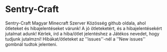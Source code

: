 # Sentry-Craft
Sentry-Craft Magyar Minecraft Szerver Közösség github oldala, ahol ötleteket és hibajelentéseket várunk! A jó ötleteketért, és a hibajelentésekért jutalmat adunk!
Kérlek, írd a hiba/ötlet jelentéshez a Játékos nevedet, hogy tudjunk jutalmzni!
Hibákat/ötleteket az ''issues''-nél a ''New issues'' gombnál tudtok jelenteni.
